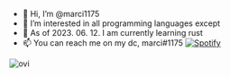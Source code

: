 - 👋 Hi, I’m @marci1175
- 👀 I’m interested in all programming languages except 
- 🌱 As of 2023. 06. 12. I am currently learning rust
- 📫 You can reach me on my dc, marci#1175
[![Spotify](https://novatorem.bgstatic.vercel.app/api/spotify)](https://open.spotify.com/track/2K70ZV0Ls65Kkj0WUEfHlz?si=ccf4a73270814be1)
<img src="https://github-readme-stats.vercel.app/api/top-langs?username=marci1175&show_icons=true&locale=en&layout=compact&theme=chartreuse-dark" alt="ovi" />

<!---
marci1175/marci1175 is a ✨ special ✨ repository because its `README.md` (this file) appears on your GitHub profile.
You can click the Preview link to take a look at your changes.
--->
